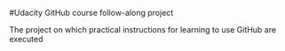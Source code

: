 #Udacity GitHub course follow-along project

The project on which practical instructions for learning to use GitHub are executed